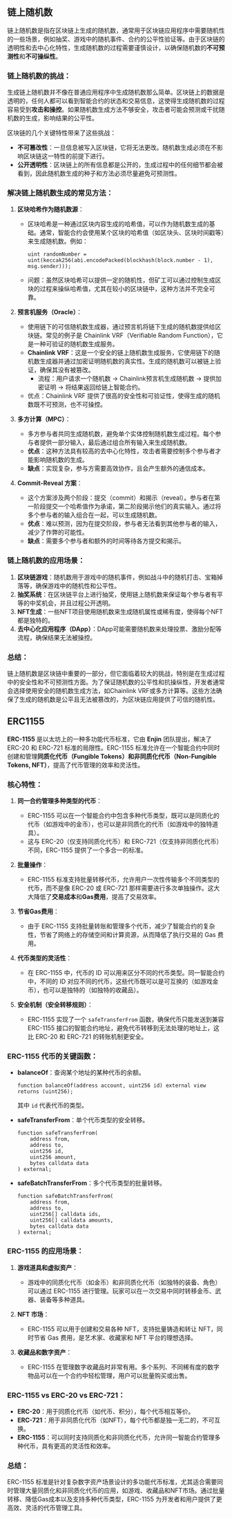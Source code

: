 ## 链上随机数
链上随机数是指在区块链上生成的随机数，通常用于区块链应用程序中需要随机性的一些场景，例如抽奖、游戏中的随机事件、合约的公平性验证等。由于区块链的透明性和去中心化特性，生成随机数的过程需要谨慎设计，以确保随机数的**不可预测性**和**不可操纵性**。

### 链上随机数的挑战：
生成链上随机数并不像在普通应用程序中生成随机数那么简单。区块链上的数据是透明的，任何人都可以看到智能合约的状态和交易信息，这使得生成随机数的过程容易受到**攻击和操控**。如果随机数生成方法不够安全，攻击者可能会预测或干扰随机数的生成，影响结果的公平性。

区块链的几个关键特性带来了这些挑战：
- **不可篡改性**：一旦信息被写入区块链，它将无法更改。随机数生成必须在不影响区块链这一特性的前提下进行。
- **公开透明性**：区块链上的所有信息都是公开的，生成过程中的任何细节都会被看到，因此随机数生成的种子和方法必须尽量避免可预测性。

### 解决链上随机数生成的常见方法：
1. **区块哈希作为随机数源**：
    - 区块哈希是一种通过区块内容生成的哈希值，可以作为随机数生成的基础。通常，智能合约会使用某个区块的哈希值（如区块头、区块时间戳等）来生成随机数。例如：
      ```solidity
      uint randomNumber = uint(keccak256(abi.encodePacked(blockhash(block.number - 1), msg.sender)));
      ```
    - 问题：虽然区块哈希可以提供一定的随机性，但矿工可以通过控制生成区块的过程来操纵哈希值，尤其在较小的区块链中，这种方法并不完全可靠。

2. **预言机服务（Oracle）**：
    - 使用链下的可信随机数生成器，通过预言机将链下生成的随机数提供给区块链。常见的例子是 Chainlink VRF（Verifiable Random Function），它是一种可验证的随机数生成服务。
    - **Chainlink VRF**：这是一个安全的链上随机数生成服务，它使用链下的随机数生成器并通过加密证明随机数的真实性。生成的随机数可以被链上验证，确保其没有被篡改。
        - 流程：用户请求一个随机数 -> Chainlink预言机生成随机数 -> 提供加密证明 -> 将结果返回给链上智能合约。
    - 优点：Chainlink VRF 提供了很高的安全性和可验证性，使得生成的随机数既不可预测，也不可操控。

3. **多方计算（MPC）**：
    - 多方参与者共同生成随机数，避免单个实体控制随机数生成过程。每个参与者提供一部分输入，最后通过组合所有输入来生成随机数。
    - **优点**：这种方法具有较高的去中心化特性，攻击者需要控制多个参与者才能影响随机数的生成。
    - **缺点**：实现复杂，参与方需要高效协作，且会产生额外的通信成本。

4. **Commit-Reveal 方案**：
    - 这个方案涉及两个阶段：提交（commit）和揭示（reveal）。参与者在第一阶段提交一个哈希值作为承诺，第二阶段揭示他们的真实输入。通过将多个参与者的输入组合在一起，可以生成随机数。
    - **优点**：难以预测，因为在提交阶段，参与者无法看到其他参与者的输入，减少了作弊的可能性。
    - **缺点**：需要多个参与者和额外的时间等待各方提交和揭示。

### 链上随机数的应用场景：
1. **区块链游戏**：随机数用于游戏中的随机事件，例如战斗中的随机打击、宝箱掉落等，确保游戏中的随机性和公平性。
2. **抽奖系统**：在区块链平台上进行抽奖，使用链上随机数来保证每个参与者有平等的中奖机会，并且过程公开透明。
3. **NFT生成**：一些NFT项目使用随机数来生成随机属性或稀有度，使得每个NFT都是独特的。
4. **去中心化应用程序（DApp）**：DApp可能需要随机数来处理投票、激励分配等流程，确保结果无法被操控。

### 总结：
链上随机数是区块链中重要的一部分，但它面临着较大的挑战，特别是在生成过程中的安全性和不可预测性方面。为了保证随机数的公平性和抗操纵性，开发者通常会选择使用安全的随机数生成方法，如Chainlink VRF或多方计算等。这些方法确保了生成的随机数是公平且无法被篡改的，为区块链应用提供了可信的随机性。

## ERC1155
**ERC-1155** 是以太坊上的一种多功能代币标准，它由 **Enjin** 团队提出，解决了 ERC-20 和 ERC-721 标准的局限性。ERC-1155 标准允许在一个智能合约中同时创建和管理**同质化代币（Fungible Tokens）**和**非同质化代币（Non-Fungible Tokens, NFT）**，提高了代币管理的效率和灵活性。

### 核心特性：
1. **同一合约管理多种类型的代币**：
    - ERC-1155 可以在一个智能合约中包含多种代币类型，既可以是同质化的代币（如游戏中的金币），也可以是非同质化的代币（如游戏中的独特道具）。
    - 这与 ERC-20（仅支持同质化代币）和 ERC-721（仅支持非同质化代币）不同，ERC-1155 提供了一个多合一的标准。

2. **批量操作**：
    - ERC-1155 标准支持批量转移代币，允许用户一次性传输多个不同类型的代币，而不是像 ERC-20 或 ERC-721 那样需要进行多次单独操作。这大大降低了**交易成本**和**Gas费用**，提高了交易效率。

3. **节省Gas费用**：
    - 由于 ERC-1155 支持批量转账和管理多个代币，减少了智能合约的复杂性，节省了网络上的存储空间和计算资源，从而降低了执行交易的 Gas 费用。

4. **代币类型的灵活性**：
    - 在 ERC-1155 中，代币的 ID 可以用来区分不同的代币类型。同一智能合约中，不同的 ID 对应不同的代币，这些代币既可以是可互换的（如游戏金币），也可以是独特的（如独特的收藏品）。

5. **安全机制（安全转移规则）**：
    - ERC-1155 实现了一个 `safeTransferFrom` 函数，确保代币只能发送到兼容 ERC-1155 接口的智能合约地址，避免代币转移到无法处理的地址上，这比 ERC-20 和 ERC-721 的转账机制更安全。

### ERC-1155 代币的关键函数：
- **balanceOf**：查询某个地址的某种代币的余额。
  ```solidity
  function balanceOf(address account, uint256 id) external view returns (uint256);
  ```
  其中 `id` 代表代币的类型。

- **safeTransferFrom**：单个代币类型的安全转移。
  ```solidity
  function safeTransferFrom(
      address from,
      address to,
      uint256 id,
      uint256 amount,
      bytes calldata data
  ) external;
  ```

- **safeBatchTransferFrom**：多个代币类型的批量转移。
  ```solidity
  function safeBatchTransferFrom(
      address from,
      address to,
      uint256[] calldata ids,
      uint256[] calldata amounts,
      bytes calldata data
  ) external;
  ```

### ERC-1155 的应用场景：
1. **游戏道具和虚拟资产**：
    - 游戏中的同质化代币（如金币）和非同质化代币（如独特的装备、角色）可以通过 ERC-1155 进行管理。玩家可以在一次交易中同时转移金币、武器、装备等多种道具。

2. **NFT 市场**：
    - ERC-1155 可以用于创建和交易各种 NFT，支持批量铸造和转让 NFT，同时节省 Gas 费用，是艺术家、收藏家和 NFT 平台的理想选择。

3. **收藏品和数字资产**：
    - ERC-1155 在管理数字收藏品时非常有用。多个系列、不同稀有度的数字物品可以在一个合约中轻松管理，用户可以批量购买或出售。

### ERC-1155 vs ERC-20 vs ERC-721：
- **ERC-20**：用于同质化代币（如代币、积分），每个代币相互等价。
- **ERC-721**：用于非同质化代币（如NFT），每个代币都是独一无二的，不可互换。
- **ERC-1155**：可以同时支持同质化和非同质化代币，允许同一智能合约管理多种代币，具有更高的灵活性和效率。

### 总结：
ERC-1155 标准是针对复杂数字资产场景设计的多功能代币标准，尤其适合需要同时管理大量同质化和非同质化代币的应用，如游戏、收藏品和NFT市场。通过批量转移、降低Gas成本以及支持多种代币类型，ERC-1155 为开发者和用户提供了更高效、灵活的代币管理工具。